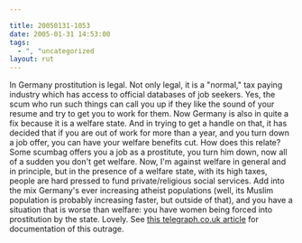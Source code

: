```yaml
---

title: 20050131-1053
date: 2005-01-31 14:53:00
tags:
  - ", "uncategorized
layout: rut
---
```


In Germany prostitution is legal.  Not only legal, it is a "normal,"
tax paying industry which has access to official databases of job
seekers.  Yes, the scum who run such things can call you up if they
like the sound of your resume and try to get you to work for them.
Now Germany is also in quite a fix because it is a welfare state.
And in trying to get a handle on that, it has decided that if
you are out of work for more than a year, and you turn down a
job offer, you can have your welfare benefits cut.  How does
this relate?  Some scumbag offers you a job as a prostitute,
you turn him down, now all of a sudden you don't get welfare.
Now, I'm against welfare in general and in principle, but in the
presence of a welfare state, with its high taxes, people are hard
pressed to fund private/religious social services.  Add into the
mix Germany's ever increasing atheist populations (well, its Muslim
population is probably increasing faster, but outside of that),
and you have a situation that is worse than welfare: you have
women being forced into prostitution by the state.  Lovely.  See <a href="http://www.telegraph.co.uk/news/main.jhtml?xml=/news/2005/01/30/wgerm30.xml">this
telegraph.co.uk article</a> for documentation of this outrage.

